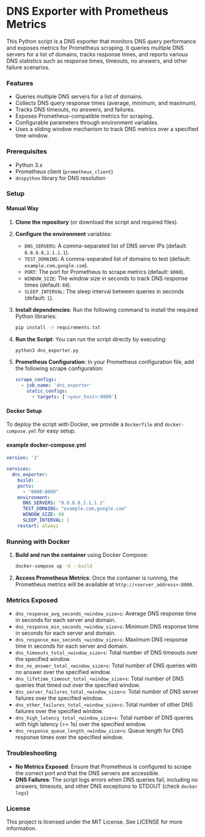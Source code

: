 # DNS Exporter with Prometheus Metrics

This Python script is a DNS exporter that monitors DNS query performance and exposes metrics for Prometheus scraping. It queries multiple DNS servers for a list of domains, tracks response times, and reports various DNS statistics such as response times, timeouts, no answers, and other failure scenarios.

### Features
- Queries multiple DNS servers for a list of domains.
- Collects DNS query response times (average, minimum, and maximum).
- Tracks DNS timeouts, no answers, and failures.
- Exposes Prometheus-compatible metrics for scraping.
- Configurable parameters through environment variables.
- Uses a sliding window mechanism to track DNS metrics over a specified time window.

### Prerequisites
- Python 3.x
- Prometheus client (`prometheus_client`)
- `dnspython` library for DNS resolution

### Setup

#### Manual Way

1. **Clone the repository** (or download the script and required files).
2. **Configure the environment** variables:
   - `DNS_SERVERS`: A comma-separated list of DNS server IPs (default: `8.8.8.8,1.1.1.1`).
   - `TEST_DOMAINS`: A comma-separated list of domains to test (default: `example.com,google.com`).
   - `PORT`: The port for Prometheus to scrape metrics (default: `8000`).
   - `WINDOW_SIZE`: The window size in seconds to track DNS response times (default: `60`).
   - `SLEEP_INTERVAL`: The sleep interval between queries in seconds (default: `1`).

3. **Install dependencies**:
   Run the following command to install the required Python libraries:
   ```bash
   pip install -r requirements.txt
   ```

4. **Run the Script**:
   You can run the script directly by executing:
   ```bash
   python3 dns_exporter.py
   ```

5. **Prometheus Configuration**:
   In your Prometheus configuration file, add the following scrape configuration:
   ```yaml
   scrape_configs:
     - job_name: 'dns_exporter'
       static_configs:
         - targets: ['<your_host>:8000']
   ```

#### Docker Setup

To deploy the script with Docker, we provide a `Dockerfile` and `docker-compose.yml` for easy setup.

#### example docker-compose.yml

```yaml
version: '3'

services:
  dns_exporter:
    build: .
    ports:
      - "8000:8000"
    environment:
      DNS_SERVERS: "8.8.8.8,1.1.1.1"
      TEST_DOMAINS: "example.com,google.com"
      WINDOW_SIZE: 60
      SLEEP_INTERVAL: 1
    restart: always
```

### Running with Docker

1. **Build and run the container** using Docker Compose:
   ```bash
   docker-compose up -d --build
   ```

2. **Access Prometheus Metrics**:
   Once the container is running, the Prometheus metrics will be available at `http://<server_address>:8000`.

### Metrics Exposed
- `dns_response_avg_seconds_<window_size>s`: Average DNS response time in seconds for each server and domain.
- `dns_response_min_seconds_<window_size>s`: Minimum DNS response time in seconds for each server and domain.
- `dns_response_max_seconds_<window_size>s`: Maximum DNS response time in seconds for each server and domain.
- `dns_timeouts_total_<window_size>s`: Total number of DNS timeouts over the specified window.
- `dns_no_answer_total_<window_size>s`: Total number of DNS queries with no answer over the specified window.
- `dns_lifetime_timeout_total_<window_size>s`: Total number of DNS queries that timed out over the specified window.
- `dns_server_failures_total_<window_size>s`: Total number of DNS server failures over the specified window.
- `dns_other_failures_total_<window_size>s`: Total number of other DNS failures over the specified window.
- `dns_high_latency_total_<window_size>s`: Total number of DNS queries with high latency (>= 1s) over the specified window.
- `dns_response_queue_length_<window_size>s`: Queue length for DNS response times over the specified window.

### Troubleshooting
- **No Metrics Exposed**: Ensure that Prometheus is configured to scrape the correct port and that the DNS servers are accessible.
- **DNS Failures**: The script logs errors when DNS queries fail, including no answers, timeouts, and other DNS exceptions to STDOUT (check `docker logs`)

### License
This project is licensed under the MIT License. See LICENSE for more information.
